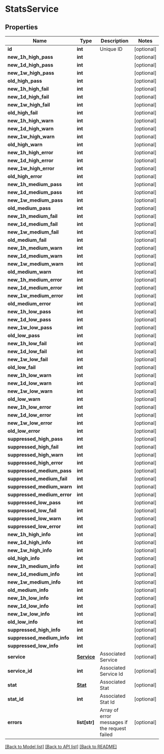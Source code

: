 # StatsService

## Properties
Name | Type | Description | Notes
------------ | ------------- | ------------- | -------------
**id** | **int** | Unique ID | [optional] 
**new_1h_high_pass** | **int** |  | [optional] 
**new_1d_high_pass** | **int** |  | [optional] 
**new_1w_high_pass** | **int** |  | [optional] 
**old_high_pass** | **int** |  | [optional] 
**new_1h_high_fail** | **int** |  | [optional] 
**new_1d_high_fail** | **int** |  | [optional] 
**new_1w_high_fail** | **int** |  | [optional] 
**old_high_fail** | **int** |  | [optional] 
**new_1h_high_warn** | **int** |  | [optional] 
**new_1d_high_warn** | **int** |  | [optional] 
**new_1w_high_warn** | **int** |  | [optional] 
**old_high_warn** | **int** |  | [optional] 
**new_1h_high_error** | **int** |  | [optional] 
**new_1d_high_error** | **int** |  | [optional] 
**new_1w_high_error** | **int** |  | [optional] 
**old_high_error** | **int** |  | [optional] 
**new_1h_medium_pass** | **int** |  | [optional] 
**new_1d_medium_pass** | **int** |  | [optional] 
**new_1w_medium_pass** | **int** |  | [optional] 
**old_medium_pass** | **int** |  | [optional] 
**new_1h_medium_fail** | **int** |  | [optional] 
**new_1d_medium_fail** | **int** |  | [optional] 
**new_1w_medium_fail** | **int** |  | [optional] 
**old_medium_fail** | **int** |  | [optional] 
**new_1h_medium_warn** | **int** |  | [optional] 
**new_1d_medium_warn** | **int** |  | [optional] 
**new_1w_medium_warn** | **int** |  | [optional] 
**old_medium_warn** | **int** |  | [optional] 
**new_1h_medium_error** | **int** |  | [optional] 
**new_1d_medium_error** | **int** |  | [optional] 
**new_1w_medium_error** | **int** |  | [optional] 
**old_medium_error** | **int** |  | [optional] 
**new_1h_low_pass** | **int** |  | [optional] 
**new_1d_low_pass** | **int** |  | [optional] 
**new_1w_low_pass** | **int** |  | [optional] 
**old_low_pass** | **int** |  | [optional] 
**new_1h_low_fail** | **int** |  | [optional] 
**new_1d_low_fail** | **int** |  | [optional] 
**new_1w_low_fail** | **int** |  | [optional] 
**old_low_fail** | **int** |  | [optional] 
**new_1h_low_warn** | **int** |  | [optional] 
**new_1d_low_warn** | **int** |  | [optional] 
**new_1w_low_warn** | **int** |  | [optional] 
**old_low_warn** | **int** |  | [optional] 
**new_1h_low_error** | **int** |  | [optional] 
**new_1d_low_error** | **int** |  | [optional] 
**new_1w_low_error** | **int** |  | [optional] 
**old_low_error** | **int** |  | [optional] 
**suppressed_high_pass** | **int** |  | [optional] 
**suppressed_high_fail** | **int** |  | [optional] 
**suppressed_high_warn** | **int** |  | [optional] 
**suppressed_high_error** | **int** |  | [optional] 
**suppressed_medium_pass** | **int** |  | [optional] 
**suppressed_medium_fail** | **int** |  | [optional] 
**suppressed_medium_warn** | **int** |  | [optional] 
**suppressed_medium_error** | **int** |  | [optional] 
**suppressed_low_pass** | **int** |  | [optional] 
**suppressed_low_fail** | **int** |  | [optional] 
**suppressed_low_warn** | **int** |  | [optional] 
**suppressed_low_error** | **int** |  | [optional] 
**new_1h_high_info** | **int** |  | [optional] 
**new_1d_high_info** | **int** |  | [optional] 
**new_1w_high_info** | **int** |  | [optional] 
**old_high_info** | **int** |  | [optional] 
**new_1h_medium_info** | **int** |  | [optional] 
**new_1d_medium_info** | **int** |  | [optional] 
**new_1w_medium_info** | **int** |  | [optional] 
**old_medium_info** | **int** |  | [optional] 
**new_1h_low_info** | **int** |  | [optional] 
**new_1d_low_info** | **int** |  | [optional] 
**new_1w_low_info** | **int** |  | [optional] 
**old_low_info** | **int** |  | [optional] 
**suppressed_high_info** | **int** |  | [optional] 
**suppressed_medium_info** | **int** |  | [optional] 
**suppressed_low_info** | **int** |  | [optional] 
**service** | [**Service**](Service.md) | Associated Service | [optional] 
**service_id** | **int** | Associated Service Id | [optional] 
**stat** | [**Stat**](Stat.md) | Associated Stat | [optional] 
**stat_id** | **int** | Associated Stat Id | [optional] 
**errors** | **list[str]** | Array of error messages if the request failed | [optional] 

[[Back to Model list]](../README.md#documentation-for-models) [[Back to API list]](../README.md#documentation-for-api-endpoints) [[Back to README]](../README.md)


